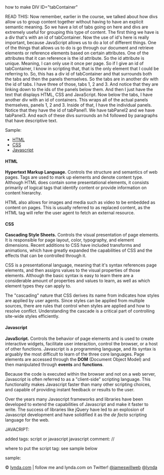 <!-- always compare this folder to finished_files folder -->

how to make DIV ID="tabContainer"

READ THIS:
Now remember, earlier in the course, we talked about how divs allow us to group content together without having to have an explicit semantic meaning. So we have a lot of tabs going on here and divs are extremely useful for grouping this type of content. The first thing we have is a div that's with an id of tabContainer. Now the use of id's here is really important, because JavaScript allows us to do a lot of different things. One of the things that allows us to do is go through our document and retrieve elements or reference elements based on certain attributes. One of the attributes that it can reference is the id attribute. So the id attribute is unique. Meaning, I can only use it once per page. So if I give an id of tabContainer, I know in scripting that, that is the only element that I could be referring to. So, this has a div id of tabContainer and that surrounds both the tabs and then the panels themselves. So the tabs are in another div with the id of tabs. I have three of those, tabs 1, 2 and 3. And notice that they are linking down to the ids of the panels below them. And then I just have the text that displays HTML, CSS and JavaScript. Now below the tabs, I have another div with an id of containers. This wraps all of the actual panels themselves, panels 1, 2 and 3. Inside of that, I have the individual panels. Notice that they have the id of tabPanel1. We have tabPanel2 and we have tabPanel3. And each of these divs surrounds an h4 followed by paragraphs that have descriptive text.

Sample:

<div id="tabContainer">
    <div id="tabs">
      <ul>
        <li id="tab1"><a href="#tabPanel1">HTML</a></li>
        <li id="tab2"><a href="#tabPanel2">CSS</a></li>
        <li id="tab3"><a href="#tabPanel3">Javascript</a></li>
      </ul>
    </div>
    <div id="containers">
      <div id="tabPanel1">
        <h4>HTML</h4>
        <p><strong>Hypertext Markup Language.</strong> Controls the structure and semantics of web pages. Tags are used to mark up elements and denote content type. Although HTML does contain some presentational elements, it consists primarily of logical tags that identify content or provide information on content hierarchy.</p>
        <p>HTML also allows for images and media such as video to be embedded as content on pages. This is usually referred to as replaced content, as the HTML tag will refer the user agent to fetch an external resource.</p>
      </div>
      <div id="tabPanel2">
        <h4>CSS</h4>
        <p><strong>Cascading Style Sheets.</strong> Controls the visual presentation of page elements. It is responsible for page layout, color, typography, and element dimensions. Recent additions to CSS have included transforms and animations, which have greatly expanded the capabilities of CSS and the effects that can be controlled through it.</p>
        <p>CSS is a presentational language, meaning that it's syntax references page elements, and then assigns values to the visual properties of those elements. Although the basic syntax is easy to learn there are a considerable amount of properties and values to learn, as well as which element types they can apply to.</p>
        <p>The "cascading" nature that CSS derives its name from indicates how styles are applied by user agents. Since styles can be applied from multiple sources, there are rules that control when styles are applied and how to resolve conflict. Understanding the cascade is a critical part of controlling site-wide styles efficiently.</p>
      </div>
      <div id="tabPanel3">
        <h4>Javascript</h4>
        <p><strong>JavaScript.</strong> Controls the behavior of page elements and is used to create interactive widgets, facilitate user interaction, control the browser, or a host of other functions. Javascript is a programming language, and its syntax is arguably the most difficult to learn of the three core languages. Page elements are accessed through the <strong>DOM</strong> (Document Object Model) and then manipulated through <strong>events</strong> and <strong>functions</strong>.</p>
        <p>Because the code is executed within the browser and not on a web server, Javascript is often referred to as a "client-side" scripting language. This functionality makes Javascript faster than many other scripting choices, and capable of providing instant feedback or results to the user.</p>
 <p>Over the years many Javascript frameworks and libraries have been developed to extend the capabilities of Javascript and make it faster to write. The success of libraries like jQuery have led to an explosion of Javascript development and have solidified it as the <i>de facto</i> scripting language for the web.</p>
      </div>
    </div>
  </div>



JAVACRIPT:

added tags: script or javascript
javascript comment: //

<script type="text/javascript">
//table
</script>

where to put the script tag: see sample below

sample:
<footer role="contentinfo">
  <p>&copy; <a href="http://www.lynda.com" title="lynda.com" target="_blank">lynda.com</a> | follow me and lynda.com on Twitter! <a href="https://twitter.com/jameswillweb" title="Follow me on Twitter">@jameswillweb</a> <a href="https://twitter.com/lynda" title="Follow lynda.com on Twitter">@lynda</a></p>
</footer>

<script type="text/javascript">
//table                
</script>

</body>
</html>


<!-- always compare this folder to finished_files folder -->